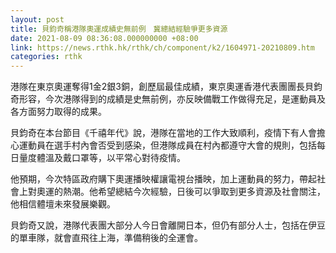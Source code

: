 ```yaml
---
layout: post
title: 貝鈞奇稱港隊奧運成績史無前例　冀總結經驗爭更多資源
date: 2021-08-09 08:36:08.000000000 +08:00
link: https://news.rthk.hk/rthk/ch/component/k2/1604971-20210809.htm
categories: rthk
---
```


港隊在東京奧運奪得1金2銀3銅，創歷屆最佳成績，東京奧運香港代表團團長貝鈞奇形容，今次港隊得到的成績是史無前例，亦反映備戰工作做得充足，是運動員及各方面努力取得的成果。

貝鈞奇在本台節目《千禧年代》說，港隊在當地的工作大致順利，疫情下有人會擔心運動員在選手村內會否受到感染，但港隊成員在村內都遵守大會的規則，包括每日量度體溫及戴口罩等，以平常心對待疫情。

他預期，今次特區政府購下奧運播映權讓電視台播映，加上運動員的努力，帶起社會上對奧運的熱潮。他希望總結今次經驗，日後可以爭取到更多資源及社會關注，他相信體壇未來發展樂觀。

貝鈞奇又說，港隊代表團大部分人今日會離開日本，但仍有部分人士，包括在伊豆的單車隊，就會直飛往上海，準備稍後的全運會。
